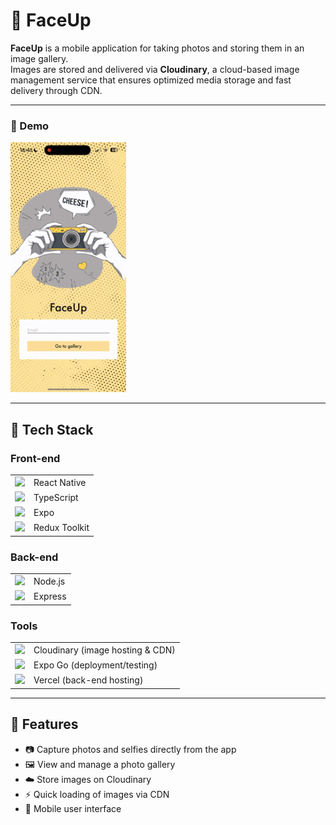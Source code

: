 # 📸 FaceUp

**FaceUp** is a mobile application for taking photos and storing them in an image gallery.  
Images are stored and delivered via **Cloudinary**, a cloud-based image management service that ensures optimized media storage and fast delivery through CDN.

---

### 📲 Demo  
<img src="assets/demo.gif" height="400"/>  


---


## 📱 Tech Stack

### Front-end
<table>
  <tr>
    <td><img src="https://cdn.jsdelivr.net/gh/devicons/devicon/icons/react/react-original.svg" width="30"/></td>
    <td>React Native</td>
  </tr>
  <tr>
    <td><img src="https://cdn.jsdelivr.net/gh/devicons/devicon/icons/typescript/typescript-original.svg" width="30"/></td>
    <td>TypeScript</td>
  </tr>
  <tr>
    <td><img src="https://avatars.githubusercontent.com/u/12504344?s=200&v=4" width="30"/></td>
    <td>Expo</td>
  </tr>
  <tr>
    <td><img src="https://cdn.jsdelivr.net/gh/devicons/devicon/icons/redux/redux-original.svg" width="30"/></td>
    <td>Redux Toolkit</td>
  </tr> 
</table>

### Back-end
<table>
  <tr>
    <td><img src="https://cdn.jsdelivr.net/gh/devicons/devicon/icons/nodejs/nodejs-original.svg" width="30"/></td>
    <td>Node.js</td>
  </tr>
  <tr>
    <td><img src="https://cdn.jsdelivr.net/gh/devicons/devicon/icons/express/express-original.svg" width="30"/></td>
    <td>Express</td>
  </tr>
</table>

### Tools
<table>
  <tr>
    <td><img src="https://res.cloudinary.com/da72rixci/image/upload/v1747386666/samples/cloudinary-icon.png" width="30"/></td>
    <td>Cloudinary (image hosting & CDN)</td>
  </tr>
  <tr>
    <td><img src="https://avatars.githubusercontent.com/u/12504344?s=200&v=4" width="30"/></td>
    <td>Expo Go (deployment/testing)</td>
  <tr>
    <td><img src="https://cdn.jsdelivr.net/gh/devicons/devicon/icons/vercel/vercel-original.svg" width="30"/></td>
    <td>Vercel (back-end hosting)</td>
  </tr>
</table>



---

## 🚀 Features

- 📷 Capture photos and selfies directly from the app
- 🖼️ View and manage a photo gallery
- ☁️ Store images on Cloudinary
- ⚡ Quick loading of images via CDN
- 📱 Mobile user interface
